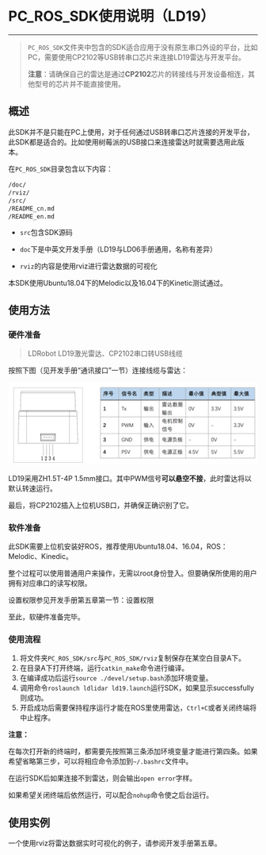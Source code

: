 # PC_ROS_SDK使用说明（LD19）

---

> `PC_ROS_SDK`文件夹中包含的SDK适合应用于没有原生串口外设的平台，比如PC，需要使用CP2102等USB转串口芯片来连接LD19雷达与开发平台。
>
> **注意**：请确保自己的雷达是通过**CP2102**芯片的转接线与开发设备相连，其他型号的芯片并不能直接使用。

## 概述

此SDK并不是只能在PC上使用，对于任何通过USB转串口芯片连接的开发平台，此SDK都是适合的。比如使用树莓派的USB接口来连接雷达时就需要选用此版本。

在`PC_ROS_SDK`目录包含以下内容：

``` 
/doc/
/rviz/
/src/
/README_cn.md
/README_en.md
```

- `src`包含SDK源码

- `doc`下是中英文开发手册（LD19与LD06手册通用，名称有差异）

- `rviz`的内容是使用rviz进行雷达数据的可视化

本SDK使用Ubuntu18.04下的Melodic以及16.04下的Kinetic测试通过。

## 使用方法

### 硬件准备

> LDRobot LD19激光雷达、CP2102串口转USB线缆

按照下图（见开发手册“通讯接口”一节）连接线缆与雷达：

![LD19通讯接口图](../pic/image-20210802170439262.png)

LD19采用ZH1.5T-4P 1.5mm接口。其中PWM信号**可以悬空不接**，此时雷达将以默认转速运行。

最后，将CP2102插入上位机USB口，并确保正确识别了它。

### 软件准备

此SDK需要上位机安装好ROS，推荐使用Ubuntu18.04、16.04，ROS：Melodic、Kinedic。

整个过程可以使用普通用户来操作，无需以root身份登入。但要确保所使用的用户拥有对应串口的读写权限。

设置权限参见开发手册第五章第一节：设置权限

至此，软硬件准备完毕。

### 使用流程

1. 将文件夹`PC_ROS_SDK/src`与`PC_ROS_SDK/rviz`复制保存在某空白目录A下。
2. 在目录A下打开终端，运行`catkin_make`命令进行编译。
3. 在编译成功后运行`source ./devel/setup.bash`添加环境变量。
4. 调用命令`roslaunch ldlidar ld19.launch`运行SDK，如果显示successfully则成功。
5. 开启成功后需要保持程序运行才能在ROS里使用雷达，`Ctrl+C`或者关闭终端将中止程序。

**注意：**

在每次打开新的终端时，都需要先按照第三条添加环境变量才能进行第四条。如果希望省略第三步，可以将相应命令添加到`~/.bashrc`文件中。

在运行SDK后如果连接不到雷达，则会输出`open error`字样。

如果希望关闭终端后依然运行，可以配合`nohup`命令使之后台运行。

## 使用实例

一个使用rviz将雷达数据实时可视化的例子，请参阅开发手册第五章。

